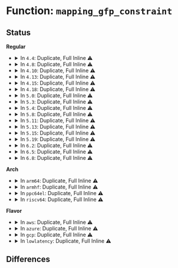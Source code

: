 # Function: <code>mapping_gfp_constraint</code>

## Status
<b>Regular</b>
<ul>
<li>
<details>
<summary>In <code>4.4</code>: Duplicate, Full Inline ⚠️</summary>

**Collision:** Static Duplication

**Inline:** Full

**Transformation:** False

**Instances:**

```
In mm/filemap.c (0)
Location: include/linux/pagemap.h:73
Inline: True
```
```
In mm/readahead.c (0)
Location: include/linux/pagemap.h:73
Inline: True
```
```
In fs/namei.c (0)
Location: include/linux/pagemap.h:73
Inline: True
```
```
In fs/splice.c (0)
Location: include/linux/pagemap.h:73
Inline: True
```
```
In fs/buffer.c (0)
Location: include/linux/pagemap.h:73
Inline: True
```
```
In fs/mpage.c (ffffffff8124e6dc)
Location: include/linux/pagemap.h:73
Inline: True
Inline callers:
  - fs/mpage.c:mpage_readpages
  - fs/mpage.c:mpage_readpage
```
```
In fs/ext4/inode.c (0)
Location: include/linux/pagemap.h:73
Inline: True
```
```
In fs/ext4/readpage.c (0)
Location: include/linux/pagemap.h:73
Inline: True
```
</details>
</li>
<li>
<details>
<summary>In <code>4.8</code>: Duplicate, Full Inline ⚠️</summary>

**Collision:** Static Duplication

**Inline:** Full

**Transformation:** False

**Instances:**

```
In mm/filemap.c (ffffffff811a3277)
Location: include/linux/pagemap.h:73
Inline: True
Inline callers:
  - mm/filemap.c:generic_file_read_iter
```
```
In fs/namei.c (ffffffff8123db25)
Location: include/linux/pagemap.h:73
Inline: True
Inline callers:
  - fs/namei.c:page_symlink
```
```
In fs/splice.c (ffffffff81266ced)
Location: include/linux/pagemap.h:73
Inline: True
Inline callers:
  - fs/splice.c:__generic_file_splice_read
```
```
In fs/buffer.c (ffffffff8126ca74)
Location: include/linux/pagemap.h:73
Inline: True
```
```
In fs/mpage.c (ffffffff81277014)
Location: include/linux/pagemap.h:73
Inline: True
Inline callers:
  - fs/mpage.c:mpage_readpage
```
```
In fs/ext4/inode.c (ffffffff812c6392)
Location: include/linux/pagemap.h:73
Inline: True
Inline callers:
  - fs/ext4/inode.c:ext4_block_zero_page_range
```
</details>
</li>
<li>
<details>
<summary>In <code>4.10</code>: Duplicate, Full Inline ⚠️</summary>

**Collision:** Static Duplication

**Inline:** Full

**Transformation:** False

**Instances:**

```
In mm/filemap.c (ffffffff811b306d)
Location: include/linux/pagemap.h:84
Inline: True
Inline callers:
  - mm/filemap.c:generic_file_read_iter
```
```
In fs/namei.c (0)
Location: include/linux/pagemap.h:84
Inline: True
```
```
In fs/buffer.c (ffffffff8127fd58)
Location: include/linux/pagemap.h:84
Inline: True
Inline callers:
  - fs/buffer.c:__getblk_gfp
```
```
In fs/mpage.c (ffffffff8128ad07)
Location: include/linux/pagemap.h:84
Inline: True
Inline callers:
  - fs/mpage.c:mpage_readpage
```
```
In fs/ext4/inode.c (ffffffff812dbbf2)
Location: include/linux/pagemap.h:84
Inline: True
Inline callers:
  - fs/ext4/inode.c:ext4_block_zero_page_range
```
</details>
</li>
<li>
<details>
<summary>In <code>4.13</code>: Duplicate, Full Inline ⚠️</summary>

**Collision:** Static Duplication

**Inline:** Full

**Transformation:** False

**Instances:**

```
In mm/filemap.c (ffffffff811b9e62)
Location: include/linux/pagemap.h:103
Inline: True
Inline callers:
  - mm/filemap.c:generic_file_read_iter
```
```
In fs/namei.c (0)
Location: include/linux/pagemap.h:103
Inline: True
```
```
In fs/buffer.c (ffffffff8128d2ef)
Location: include/linux/pagemap.h:103
Inline: True
Inline callers:
  - fs/buffer.c:__getblk_gfp
```
```
In fs/mpage.c (ffffffff81297b04)
Location: include/linux/pagemap.h:103
Inline: True
Inline callers:
  - fs/mpage.c:mpage_readpage
```
```
In fs/ext4/inode.c (ffffffff81300481)
Location: include/linux/pagemap.h:103
Inline: True
Inline callers:
  - fs/ext4/inode.c:ext4_block_zero_page_range
```
</details>
</li>
<li>
<details>
<summary>In <code>4.15</code>: Duplicate, Full Inline ⚠️</summary>

**Collision:** Static Duplication

**Inline:** Full

**Transformation:** False

**Instances:**

```
In mm/filemap.c (ffffffff811cf1f4)
Location: include/linux/pagemap.h:106
Inline: True
Inline callers:
  - mm/filemap.c:generic_file_read_iter
```
```
In fs/namei.c (ffffffff8127edd5)
Location: include/linux/pagemap.h:106
Inline: True
Inline callers:
  - fs/namei.c:page_symlink
```
```
In fs/buffer.c (ffffffff812afe33)
Location: include/linux/pagemap.h:106
Inline: True
Inline callers:
  - fs/buffer.c:__getblk_gfp
```
```
In fs/mpage.c (ffffffff812badc4)
Location: include/linux/pagemap.h:106
Inline: True
Inline callers:
  - fs/mpage.c:mpage_readpage
```
```
In fs/ext4/inode.c (ffffffff81324ca1)
Location: include/linux/pagemap.h:106
Inline: True
Inline callers:
  - fs/ext4/inode.c:ext4_block_zero_page_range
```
</details>
</li>
<li>
<details>
<summary>In <code>4.18</code>: Duplicate, Full Inline ⚠️</summary>

**Collision:** Static Duplication

**Inline:** Full

**Transformation:** False

**Instances:**

```
In mm/filemap.c (ffffffff811ee825)
Location: include/linux/pagemap.h:106
Inline: True
Inline callers:
  - mm/filemap.c:generic_file_buffered_read
```
```
In fs/namei.c (ffffffff812a5765)
Location: include/linux/pagemap.h:106
Inline: True
Inline callers:
  - fs/namei.c:page_symlink
```
```
In fs/buffer.c (ffffffff812d8077)
Location: include/linux/pagemap.h:106
Inline: True
Inline callers:
  - fs/buffer.c:__getblk_gfp
```
```
In fs/mpage.c (ffffffff812e3958)
Location: include/linux/pagemap.h:106
Inline: True
Inline callers:
  - fs/mpage.c:mpage_readpage
```
```
In fs/ext4/inode.c (ffffffff81352f01)
Location: include/linux/pagemap.h:106
Inline: True
Inline callers:
  - fs/ext4/inode.c:ext4_block_zero_page_range
```
</details>
</li>
<li>
<details>
<summary>In <code>5.0</code>: Duplicate, Full Inline ⚠️</summary>

**Collision:** Static Duplication

**Inline:** Full

**Transformation:** False

**Instances:**

```
In mm/filemap.c (ffffffff8120003e)
Location: include/linux/pagemap.h:106
Inline: True
Inline callers:
  - mm/filemap.c:generic_file_buffered_read
```
```
In fs/namei.c (ffffffff812ba8d5)
Location: include/linux/pagemap.h:106
Inline: True
Inline callers:
  - fs/namei.c:page_symlink
```
```
In fs/buffer.c (ffffffff812ed0e7)
Location: include/linux/pagemap.h:106
Inline: True
Inline callers:
  - fs/buffer.c:__getblk_gfp
```
```
In fs/mpage.c (ffffffff812f7ffd)
Location: include/linux/pagemap.h:106
Inline: True
Inline callers:
  - fs/mpage.c:do_mpage_readpage
```
```
In fs/iomap.c (ffffffff81324719)
Location: include/linux/pagemap.h:106
Inline: True
Inline callers:
  - fs/iomap.c:iomap_readpage_actor
```
```
In fs/ext4/inode.c (ffffffff8136b02e)
Location: include/linux/pagemap.h:106
Inline: True
Inline callers:
  - fs/ext4/inode.c:ext4_block_zero_page_range
```
</details>
</li>
<li>
<details>
<summary>In <code>5.3</code>: Duplicate, Full Inline ⚠️</summary>

**Collision:** Static Duplication

**Inline:** Full

**Transformation:** False

**Instances:**

```
In mm/filemap.c (ffffffff81217091)
Location: include/linux/pagemap.h:106
Inline: True
Inline callers:
  - mm/filemap.c:generic_file_buffered_read
```
```
In fs/namei.c (ffffffff812d74d5)
Location: include/linux/pagemap.h:106
Inline: True
Inline callers:
  - fs/namei.c:page_symlink
```
```
In fs/buffer.c (ffffffff8130e8a0)
Location: include/linux/pagemap.h:106
Inline: True
Inline callers:
  - fs/buffer.c:__getblk_gfp
```
```
In fs/mpage.c (ffffffff8131863f)
Location: include/linux/pagemap.h:106
Inline: True
Inline callers:
  - fs/mpage.c:do_mpage_readpage
```
```
In fs/iomap/buffered-io.c (ffffffff8134b939)
Location: include/linux/pagemap.h:106
Inline: True
Inline callers:
  - fs/iomap/buffered-io.c:iomap_readpage_actor
```
```
In fs/ext4/inode.c (ffffffff81394543)
Location: include/linux/pagemap.h:106
Inline: True
Inline callers:
  - fs/ext4/inode.c:__ext4_block_zero_page_range
```
</details>
</li>
<li>
<details>
<summary>In <code>5.4</code>: Duplicate, Full Inline ⚠️</summary>

**Collision:** Static Duplication

**Inline:** Full

**Transformation:** False

**Instances:**

```
In mm/filemap.c (ffffffff812249a1)
Location: include/linux/pagemap.h:106
Inline: True
Inline callers:
  - mm/filemap.c:generic_file_buffered_read
```
```
In fs/namei.c (ffffffff812e9035)
Location: include/linux/pagemap.h:106
Inline: True
Inline callers:
  - fs/namei.c:page_symlink
```
```
In fs/buffer.c (ffffffff813218bc)
Location: include/linux/pagemap.h:106
Inline: True
Inline callers:
  - fs/buffer.c:__getblk_gfp
```
```
In fs/mpage.c (ffffffff8132b49d)
Location: include/linux/pagemap.h:106
Inline: True
Inline callers:
  - fs/mpage.c:do_mpage_readpage
```
```
In fs/iomap/buffered-io.c (ffffffff81363c09)
Location: include/linux/pagemap.h:106
Inline: True
Inline callers:
  - fs/iomap/buffered-io.c:iomap_readpage_actor
```
```
In fs/ext4/inode.c (ffffffff813acec3)
Location: include/linux/pagemap.h:106
Inline: True
Inline callers:
  - fs/ext4/inode.c:__ext4_block_zero_page_range
```
</details>
</li>
<li>
<details>
<summary>In <code>5.8</code>: Duplicate, Full Inline ⚠️</summary>

**Collision:** Static Duplication

**Inline:** Full

**Transformation:** False

**Instances:**

```
In mm/filemap.c (ffffffff8125265d)
Location: include/linux/pagemap.h:107
Inline: True
Inline callers:
  - mm/filemap.c:generic_file_buffered_read
```
```
In fs/namei.c (ffffffff813216f5)
Location: include/linux/pagemap.h:107
Inline: True
Inline callers:
  - fs/namei.c:page_symlink
```
```
In fs/buffer.c (ffffffff8135bc83)
Location: include/linux/pagemap.h:107
Inline: True
Inline callers:
  - fs/buffer.c:grow_dev_page
```
```
In fs/mpage.c (ffffffff81365136)
Location: include/linux/pagemap.h:107
Inline: True
Inline callers:
  - fs/mpage.c:do_mpage_readpage
```
```
In fs/iomap/buffered-io.c (ffffffff813ab00d)
Location: include/linux/pagemap.h:107
Inline: True
Inline callers:
  - fs/iomap/buffered-io.c:iomap_readpage_actor
```
```
In fs/ext4/inode.c (ffffffff813f9132)
Location: include/linux/pagemap.h:107
Inline: True
Inline callers:
  - fs/ext4/inode.c:__ext4_block_zero_page_range
```
</details>
</li>
<li>
<details>
<summary>In <code>5.11</code>: Duplicate, Full Inline ⚠️</summary>

**Collision:** Static Duplication

**Inline:** Full

**Transformation:** False

**Instances:**

```
In mm/filemap.c (ffffffff8125bed8)
Location: include/linux/pagemap.h:109
Inline: True
Inline callers:
  - mm/filemap.c:generic_file_buffered_read_get_pages
```
```
In fs/namei.c (ffffffff8132cc95)
Location: include/linux/pagemap.h:109
Inline: True
Inline callers:
  - fs/namei.c:page_symlink
```
```
In fs/buffer.c (ffffffff8136a223)
Location: include/linux/pagemap.h:109
Inline: True
Inline callers:
  - fs/buffer.c:grow_dev_page
```
```
In fs/mpage.c (ffffffff8137209c)
Location: include/linux/pagemap.h:109
Inline: True
Inline callers:
  - fs/mpage.c:do_mpage_readpage
```
```
In fs/iomap/buffered-io.c (ffffffff813bcdec)
Location: include/linux/pagemap.h:109
Inline: True
Inline callers:
  - fs/iomap/buffered-io.c:iomap_readpage_actor
```
```
In fs/ext4/inode.c (ffffffff8140b7e5)
Location: include/linux/pagemap.h:109
Inline: True
Inline callers:
  - fs/ext4/inode.c:__ext4_block_zero_page_range
```
</details>
</li>
<li>
<details>
<summary>In <code>5.13</code>: Duplicate, Full Inline ⚠️</summary>

**Collision:** Static Duplication

**Inline:** Full

**Transformation:** False

**Instances:**

```
In mm/filemap.c (ffffffff812620e9)
Location: include/linux/pagemap.h:114
Inline: True
Inline callers:
  - mm/filemap.c:filemap_get_pages
```
```
In fs/namei.c (ffffffff81332855)
Location: include/linux/pagemap.h:114
Inline: True
Inline callers:
  - fs/namei.c:page_symlink
```
```
In fs/buffer.c (ffffffff81370e43)
Location: include/linux/pagemap.h:114
Inline: True
Inline callers:
  - fs/buffer.c:grow_dev_page
```
```
In fs/mpage.c (ffffffff813781a8)
Location: include/linux/pagemap.h:114
Inline: True
Inline callers:
  - fs/mpage.c:do_mpage_readpage
```
```
In fs/iomap/buffered-io.c (ffffffff813c3f34)
Location: include/linux/pagemap.h:114
Inline: True
Inline callers:
  - fs/iomap/buffered-io.c:iomap_readpage_actor
```
```
In fs/ext4/inode.c (ffffffff81411995)
Location: include/linux/pagemap.h:114
Inline: True
Inline callers:
  - fs/ext4/inode.c:__ext4_block_zero_page_range
```
</details>
</li>
<li>
<details>
<summary>In <code>5.15</code>: Duplicate, Full Inline ⚠️</summary>

**Collision:** Static Duplication

**Inline:** Full

**Transformation:** False

**Instances:**

```
In mm/filemap.c (ffffffff8129e6d7)
Location: include/linux/pagemap.h:114
Inline: True
Inline callers:
  - mm/filemap.c:filemap_get_pages
```
```
In fs/namei.c (ffffffff8137ffe5)
Location: include/linux/pagemap.h:114
Inline: True
Inline callers:
  - fs/namei.c:page_symlink
```
```
In fs/buffer.c (ffffffff813bfda7)
Location: include/linux/pagemap.h:114
Inline: True
Inline callers:
  - fs/buffer.c:grow_dev_page
```
```
In fs/mpage.c (ffffffff813c4957)
Location: include/linux/pagemap.h:114
Inline: True
Inline callers:
  - fs/mpage.c:do_mpage_readpage
```
```
In fs/iomap/buffered-io.c (ffffffff814133c3)
Location: include/linux/pagemap.h:114
Inline: True
Inline callers:
  - fs/iomap/buffered-io.c:iomap_readpage_iter
```
```
In fs/ext4/inode.c (ffffffff81464845)
Location: include/linux/pagemap.h:114
Inline: True
Inline callers:
  - fs/ext4/inode.c:__ext4_block_zero_page_range
```
</details>
</li>
<li>
<details>
<summary>In <code>5.19</code>: Duplicate, Full Inline ⚠️</summary>

**Collision:** Static Duplication

**Inline:** Full

**Transformation:** False

**Instances:**

```
In mm/filemap.c (ffffffff812f2df3)
Location: include/linux/pagemap.h:278
Inline: True
Inline callers:
  - mm/filemap.c:filemap_get_pages
```
```
In fs/namei.c (ffffffff81400092)
Location: include/linux/pagemap.h:278
Inline: True
Inline callers:
  - fs/namei.c:page_symlink
```
```
In fs/buffer.c (ffffffff814456b7)
Location: include/linux/pagemap.h:278
Inline: True
Inline callers:
  - fs/buffer.c:grow_dev_page
```
```
In fs/mpage.c (ffffffff8144b2ca)
Location: include/linux/pagemap.h:278
Inline: True
Inline callers:
  - fs/mpage.c:do_mpage_readpage
```
```
In fs/iomap/buffered-io.c (ffffffff8148bfaa)
Location: include/linux/pagemap.h:278
Inline: True
Inline callers:
  - fs/iomap/buffered-io.c:iomap_readpage_iter
```
```
In fs/ext4/inode.c (ffffffff814e3e5d)
Location: include/linux/pagemap.h:278
Inline: True
Inline callers:
  - fs/ext4/inode.c:__ext4_block_zero_page_range
```
</details>
</li>
<li>
<details>
<summary>In <code>6.2</code>: Duplicate, Full Inline ⚠️</summary>

**Collision:** Static Duplication

**Inline:** Full

**Transformation:** False

**Instances:**

```
In mm/filemap.c (ffffffff8135d1a4)
Location: include/linux/pagemap.h:278
Inline: True
Inline callers:
  - mm/filemap.c:filemap_get_pages
```
```
In fs/namei.c (ffffffff8148a0e2)
Location: include/linux/pagemap.h:278
Inline: True
Inline callers:
  - fs/namei.c:page_symlink
```
```
In fs/buffer.c (ffffffff814d4727)
Location: include/linux/pagemap.h:278
Inline: True
Inline callers:
  - fs/buffer.c:grow_dev_page
```
```
In fs/mpage.c (ffffffff814d9a0a)
Location: include/linux/pagemap.h:278
Inline: True
Inline callers:
  - fs/mpage.c:do_mpage_readpage
```
```
In fs/iomap/buffered-io.c (ffffffff8151e773)
Location: include/linux/pagemap.h:278
Inline: True
Inline callers:
  - fs/iomap/buffered-io.c:iomap_readpage_iter
```
```
In fs/ext4/inode.c (ffffffff8157d38d)
Location: include/linux/pagemap.h:278
Inline: True
Inline callers:
  - fs/ext4/inode.c:__ext4_block_zero_page_range
```
</details>
</li>
<li>
<details>
<summary>In <code>6.5</code>: Duplicate, Full Inline ⚠️</summary>

**Collision:** Static Duplication

**Inline:** Full

**Transformation:** False

**Instances:**

```
In mm/filemap.c (ffffffff8138f1f7)
Location: include/linux/pagemap.h:282
Inline: True
Inline callers:
  - mm/filemap.c:filemap_get_pages
```
```
In fs/namei.c (ffffffff814befbf)
Location: include/linux/pagemap.h:282
Inline: True
Inline callers:
  - fs/namei.c:page_symlink
```
```
In fs/buffer.c (ffffffff8150c5b2)
Location: include/linux/pagemap.h:282
Inline: True
Inline callers:
  - fs/buffer.c:__getblk_slow
```
```
In fs/mpage.c (ffffffff8150d971)
Location: include/linux/pagemap.h:282
Inline: True
Inline callers:
  - fs/mpage.c:do_mpage_readpage
```
```
In fs/iomap/buffered-io.c (ffffffff815568e3)
Location: include/linux/pagemap.h:282
Inline: True
Inline callers:
  - fs/iomap/buffered-io.c:iomap_readpage_iter
```
```
In fs/ext4/inode.c (ffffffff815b473d)
Location: include/linux/pagemap.h:282
Inline: True
Inline callers:
  - fs/ext4/inode.c:__ext4_block_zero_page_range
```
</details>
</li>
<li>
<details>
<summary>In <code>6.8</code>: Duplicate, Full Inline ⚠️</summary>

**Collision:** Static Duplication

**Inline:** Full

**Transformation:** False

**Instances:**

```
In mm/filemap.c (ffffffff813b88a7)
Location: include/linux/pagemap.h:332
Inline: True
Inline callers:
  - mm/filemap.c:filemap_get_pages
```
```
In fs/namei.c (ffffffff814f165f)
Location: include/linux/pagemap.h:332
Inline: True
Inline callers:
  - fs/namei.c:page_symlink
```
```
In fs/buffer.c (ffffffff81541515)
Location: include/linux/pagemap.h:332
Inline: True
Inline callers:
  - fs/buffer.c:__bread_gfp
```
```
In fs/mpage.c (ffffffff81542658)
Location: include/linux/pagemap.h:332
Inline: True
Inline callers:
  - fs/mpage.c:do_mpage_readpage
```
```
In fs/iomap/buffered-io.c (ffffffff8158cda5)
Location: include/linux/pagemap.h:332
Inline: True
Inline callers:
  - fs/iomap/buffered-io.c:iomap_readpage_iter
```
```
In fs/ext4/balloc.c (ffffffff815c8874)
Location: include/linux/pagemap.h:332
Inline: True
Inline callers:
  - fs/ext4/balloc.c:ext4_read_block_bitmap_nowait
```
```
In fs/ext4/extents.c (ffffffff815ce1d9)
Location: include/linux/pagemap.h:332
Inline: True
Inline callers:
  - fs/ext4/extents.c:ext4_ext_split
```
```
In fs/ext4/ialloc.c (ffffffff815df044)
Location: include/linux/pagemap.h:332
Inline: True
Inline callers:
  - fs/ext4/ialloc.c:ext4_read_inode_bitmap
```
```
In fs/ext4/indirect.c (ffffffff815e1e4a)
Location: include/linux/pagemap.h:332
Inline: True
Inline callers:
  - fs/ext4/indirect.c:ext4_alloc_branch
  - fs/ext4/indirect.c:ext4_get_branch
```
```
In fs/ext4/inline.c (ffffffff815e57f9)
Location: include/linux/pagemap.h:332
Inline: True
Inline callers:
  - fs/ext4/inline.c:ext4_convert_inline_data_nolock
```
```
In fs/ext4/inode.c (ffffffff815ec0a9)
Location: include/linux/pagemap.h:332
Inline: True
Inline callers:
  - fs/ext4/inode.c:__ext4_get_inode_loc
  - fs/ext4/inode.c:__ext4_get_inode_loc
  - fs/ext4/inode.c:__ext4_block_zero_page_range
  - fs/ext4/inode.c:ext4_getblk
```
```
In fs/ext4/mmp.c (ffffffff816074ea)
Location: include/linux/pagemap.h:332
Inline: True
Inline callers:
  - fs/ext4/mmp.c:read_mmp_block
```
```
In fs/ext4/resize.c (ffffffff8161755a)
Location: include/linux/pagemap.h:332
Inline: True
Inline callers:
  - fs/ext4/resize.c:update_backups
  - fs/ext4/resize.c:setup_new_flex_group_blocks
  - fs/ext4/resize.c:set_flexbg_block_bitmap
  - fs/ext4/resize.c:bclean
```
```
In fs/ext4/super.c (ffffffff81639f13)
Location: include/linux/pagemap.h:332
Inline: True
Inline callers:
  - fs/ext4/super.c:ext4_group_desc_init
  - fs/ext4/super.c:ext4_sb_bread
```
```
In fs/ext4/xattr.c (ffffffff81641fd6)
Location: include/linux/pagemap.h:332
Inline: True
Inline callers:
  - fs/ext4/xattr.c:ext4_xattr_block_set
```
```
In fs/jbd2/recovery.c (ffffffff8165264d)
Location: include/linux/pagemap.h:332
Inline: True
Inline callers:
  - fs/jbd2/recovery.c:do_one_pass
  - fs/jbd2/recovery.c:jread
```
```
In fs/jbd2/journal.c (ffffffff8165ab21)
Location: include/linux/pagemap.h:332
Inline: True
Inline callers:
  - fs/jbd2/journal.c:journal_load_superblock
  - fs/jbd2/journal.c:jbd2_journal_get_descriptor_buffer
  - fs/jbd2/journal.c:jbd2_fc_get_buf
```
```
In fs/fat/dir.c (ffffffff8166d827)
Location: include/linux/pagemap.h:332
Inline: True
Inline callers:
  - fs/fat/dir.c:fat_add_new_entries
  - fs/fat/dir.c:fat_alloc_new_dir
```
```
In fs/fat/fatent.c (ffffffff8166f18a)
Location: include/linux/pagemap.h:332
Inline: True
Inline callers:
  - fs/fat/fatent.c:fat_mirror_bhs
```
```
In drivers/gpu/drm/drm_gem.c (ffffffff81c9bfc0)
Location: include/linux/pagemap.h:332
Inline: True
Inline callers:
  - drivers/gpu/drm/drm_gem.c:drm_gem_get_pages
```
</details>
</li>
</ul>
<b>Arch</b>
<ul>
<li>
<details>
<summary>In <code>arm64</code>: Duplicate, Full Inline ⚠️</summary>

**Collision:** Static Duplication

**Inline:** Full

**Transformation:** False

**Instances:**

```
In mm/filemap.c (ffff8000102b1f44)
Location: include/linux/pagemap.h:106
Inline: True
Inline callers:
  - mm/filemap.c:generic_file_buffered_read
```
```
In fs/namei.c (ffff80001039239c)
Location: include/linux/pagemap.h:106
Inline: True
Inline callers:
  - fs/namei.c:page_symlink
```
```
In fs/buffer.c (ffff8000103da244)
Location: include/linux/pagemap.h:106
Inline: True
Inline callers:
  - fs/buffer.c:__getblk_gfp
```
```
In fs/mpage.c (ffff8000103e6a4c)
Location: include/linux/pagemap.h:106
Inline: True
Inline callers:
  - fs/mpage.c:do_mpage_readpage
```
```
In fs/iomap/buffered-io.c (ffff80001042bfb0)
Location: include/linux/pagemap.h:106
Inline: True
Inline callers:
  - fs/iomap/buffered-io.c:iomap_readpage_actor
```
```
In fs/ext4/inode.c (ffff800010481660)
Location: include/linux/pagemap.h:106
Inline: True
Inline callers:
  - fs/ext4/inode.c:__ext4_block_zero_page_range
```
</details>
</li>
<li>
<details>
<summary>In <code>armhf</code>: Duplicate, Full Inline ⚠️</summary>

**Collision:** Static Duplication

**Inline:** Full

**Transformation:** False

**Instances:**

```
In mm/filemap.c (c04decdc)
Location: include/linux/pagemap.h:106
Inline: True
Inline callers:
  - mm/filemap.c:generic_file_buffered_read
```
```
In fs/namei.c (c05799a4)
Location: include/linux/pagemap.h:106
Inline: True
Inline callers:
  - fs/namei.c:page_symlink
```
```
In fs/buffer.c (c05b37b4)
Location: include/linux/pagemap.h:106
Inline: True
Inline callers:
  - fs/buffer.c:__getblk_slow
```
```
In fs/mpage.c (c05be2f8)
Location: include/linux/pagemap.h:106
Inline: True
Inline callers:
  - fs/mpage.c:do_mpage_readpage
```
```
In fs/iomap/buffered-io.c (c05f38ac)
Location: include/linux/pagemap.h:106
Inline: True
Inline callers:
  - fs/iomap/buffered-io.c:iomap_readpage_actor
```
```
In fs/ext4/inode.c (c0642808)
Location: include/linux/pagemap.h:106
Inline: True
Inline callers:
  - fs/ext4/inode.c:__ext4_block_zero_page_range
```
</details>
</li>
<li>
<details>
<summary>In <code>ppc64el</code>: Duplicate, Full Inline ⚠️</summary>

**Collision:** Static Duplication

**Inline:** Full

**Transformation:** False

**Instances:**

```
In mm/filemap.c (c000000000367da8)
Location: include/linux/pagemap.h:106
Inline: True
Inline callers:
  - mm/filemap.c:generic_file_buffered_read
```
```
In fs/namei.c (c00000000048adb0)
Location: include/linux/pagemap.h:106
Inline: True
Inline callers:
  - fs/namei.c:page_symlink
```
```
In fs/buffer.c (c0000000004df268)
Location: include/linux/pagemap.h:106
Inline: True
Inline callers:
  - fs/buffer.c:__getblk_gfp
```
```
In fs/mpage.c (c0000000004ece78)
Location: include/linux/pagemap.h:106
Inline: True
Inline callers:
  - fs/mpage.c:do_mpage_readpage
```
```
In fs/iomap/buffered-io.c (c00000000053b248)
Location: include/linux/pagemap.h:106
Inline: True
Inline callers:
  - fs/iomap/buffered-io.c:iomap_readpage_actor
```
```
In fs/ext4/inode.c (c0000000005a5d20)
Location: include/linux/pagemap.h:106
Inline: True
Inline callers:
  - fs/ext4/inode.c:__ext4_block_zero_page_range
```
</details>
</li>
<li>
<details>
<summary>In <code>riscv64</code>: Duplicate, Full Inline ⚠️</summary>

**Collision:** Static Duplication

**Inline:** Full

**Transformation:** False

**Instances:**

```
In mm/filemap.c (ffffffe0001d780c)
Location: include/linux/pagemap.h:106
Inline: True
Inline callers:
  - mm/filemap.c:generic_file_buffered_read
```
```
In fs/namei.c (ffffffe0002615ec)
Location: include/linux/pagemap.h:106
Inline: True
Inline callers:
  - fs/namei.c:page_symlink
```
```
In fs/buffer.c (ffffffe000293042)
Location: include/linux/pagemap.h:106
Inline: True
Inline callers:
  - fs/buffer.c:__getblk_gfp
```
```
In fs/mpage.c (ffffffe00029bcb2)
Location: include/linux/pagemap.h:106
Inline: True
Inline callers:
  - fs/mpage.c:do_mpage_readpage
```
```
In fs/iomap/buffered-io.c (ffffffe0002c821c)
Location: include/linux/pagemap.h:106
Inline: True
Inline callers:
  - fs/iomap/buffered-io.c:iomap_readpage_actor
```
```
In fs/ext4/inode.c (ffffffe00030a2c2)
Location: include/linux/pagemap.h:106
Inline: True
Inline callers:
  - fs/ext4/inode.c:__ext4_block_zero_page_range
```
</details>
</li>
</ul>
<b>Flavor</b>
<ul>
<li>
<details>
<summary>In <code>aws</code>: Duplicate, Full Inline ⚠️</summary>

**Collision:** Static Duplication

**Inline:** Full

**Transformation:** False

**Instances:**

```
In mm/filemap.c (ffffffff8121cff1)
Location: include/linux/pagemap.h:106
Inline: True
Inline callers:
  - mm/filemap.c:generic_file_buffered_read
```
```
In fs/namei.c (ffffffff812e1615)
Location: include/linux/pagemap.h:106
Inline: True
Inline callers:
  - fs/namei.c:page_symlink
```
```
In fs/buffer.c (ffffffff81319e9c)
Location: include/linux/pagemap.h:106
Inline: True
Inline callers:
  - fs/buffer.c:__getblk_gfp
```
```
In fs/mpage.c (ffffffff81323a7d)
Location: include/linux/pagemap.h:106
Inline: True
Inline callers:
  - fs/mpage.c:do_mpage_readpage
```
```
In fs/iomap/buffered-io.c (ffffffff8135c1e9)
Location: include/linux/pagemap.h:106
Inline: True
Inline callers:
  - fs/iomap/buffered-io.c:iomap_readpage_actor
```
```
In fs/ext4/inode.c (ffffffff813a54a3)
Location: include/linux/pagemap.h:106
Inline: True
Inline callers:
  - fs/ext4/inode.c:__ext4_block_zero_page_range
```
</details>
</li>
<li>
<details>
<summary>In <code>azure</code>: Duplicate, Full Inline ⚠️</summary>

**Collision:** Static Duplication

**Inline:** Full

**Transformation:** False

**Instances:**

```
In mm/filemap.c (ffffffff812101c7)
Location: include/linux/pagemap.h:106
Inline: True
Inline callers:
  - mm/filemap.c:generic_file_buffered_read
```
```
In fs/namei.c (ffffffff812d2255)
Location: include/linux/pagemap.h:106
Inline: True
Inline callers:
  - fs/namei.c:page_symlink
```
```
In fs/buffer.c (ffffffff8130aa3c)
Location: include/linux/pagemap.h:106
Inline: True
Inline callers:
  - fs/buffer.c:__getblk_gfp
```
```
In fs/mpage.c (ffffffff8131461d)
Location: include/linux/pagemap.h:106
Inline: True
Inline callers:
  - fs/mpage.c:do_mpage_readpage
```
```
In fs/iomap/buffered-io.c (ffffffff8134ce89)
Location: include/linux/pagemap.h:106
Inline: True
Inline callers:
  - fs/iomap/buffered-io.c:iomap_readpage_actor
```
```
In fs/ext4/inode.c (ffffffff81395f33)
Location: include/linux/pagemap.h:106
Inline: True
Inline callers:
  - fs/ext4/inode.c:__ext4_block_zero_page_range
```
</details>
</li>
<li>
<details>
<summary>In <code>gcp</code>: Duplicate, Full Inline ⚠️</summary>

**Collision:** Static Duplication

**Inline:** Full

**Transformation:** False

**Instances:**

```
In mm/filemap.c (ffffffff8121ad91)
Location: include/linux/pagemap.h:106
Inline: True
Inline callers:
  - mm/filemap.c:generic_file_buffered_read
```
```
In fs/namei.c (ffffffff812df425)
Location: include/linux/pagemap.h:106
Inline: True
Inline callers:
  - fs/namei.c:page_symlink
```
```
In fs/buffer.c (ffffffff8131796c)
Location: include/linux/pagemap.h:106
Inline: True
Inline callers:
  - fs/buffer.c:__getblk_gfp
```
```
In fs/mpage.c (ffffffff8132154d)
Location: include/linux/pagemap.h:106
Inline: True
Inline callers:
  - fs/mpage.c:do_mpage_readpage
```
```
In fs/iomap/buffered-io.c (ffffffff81359cb9)
Location: include/linux/pagemap.h:106
Inline: True
Inline callers:
  - fs/iomap/buffered-io.c:iomap_readpage_actor
```
```
In fs/ext4/inode.c (ffffffff813a2d03)
Location: include/linux/pagemap.h:106
Inline: True
Inline callers:
  - fs/ext4/inode.c:__ext4_block_zero_page_range
```
</details>
</li>
<li>
<details>
<summary>In <code>lowlatency</code>: Duplicate, Full Inline ⚠️</summary>

**Collision:** Static Duplication

**Inline:** Full

**Transformation:** False

**Instances:**

```
In mm/filemap.c (ffffffff81229ed0)
Location: include/linux/pagemap.h:106
Inline: True
Inline callers:
  - mm/filemap.c:generic_file_buffered_read
```
```
In fs/namei.c (ffffffff812f0815)
Location: include/linux/pagemap.h:106
Inline: True
Inline callers:
  - fs/namei.c:page_symlink
```
```
In fs/buffer.c (ffffffff81329567)
Location: include/linux/pagemap.h:106
Inline: True
Inline callers:
  - fs/buffer.c:__getblk_gfp
```
```
In fs/mpage.c (ffffffff813332a1)
Location: include/linux/pagemap.h:106
Inline: True
Inline callers:
  - fs/mpage.c:do_mpage_readpage
```
```
In fs/iomap/buffered-io.c (ffffffff8136d3c9)
Location: include/linux/pagemap.h:106
Inline: True
Inline callers:
  - fs/iomap/buffered-io.c:iomap_readpage_actor
```
```
In fs/ext4/inode.c (ffffffff813b73e3)
Location: include/linux/pagemap.h:106
Inline: True
Inline callers:
  - fs/ext4/inode.c:__ext4_block_zero_page_range
```
</details>
</li>
</ul>

## Differences
